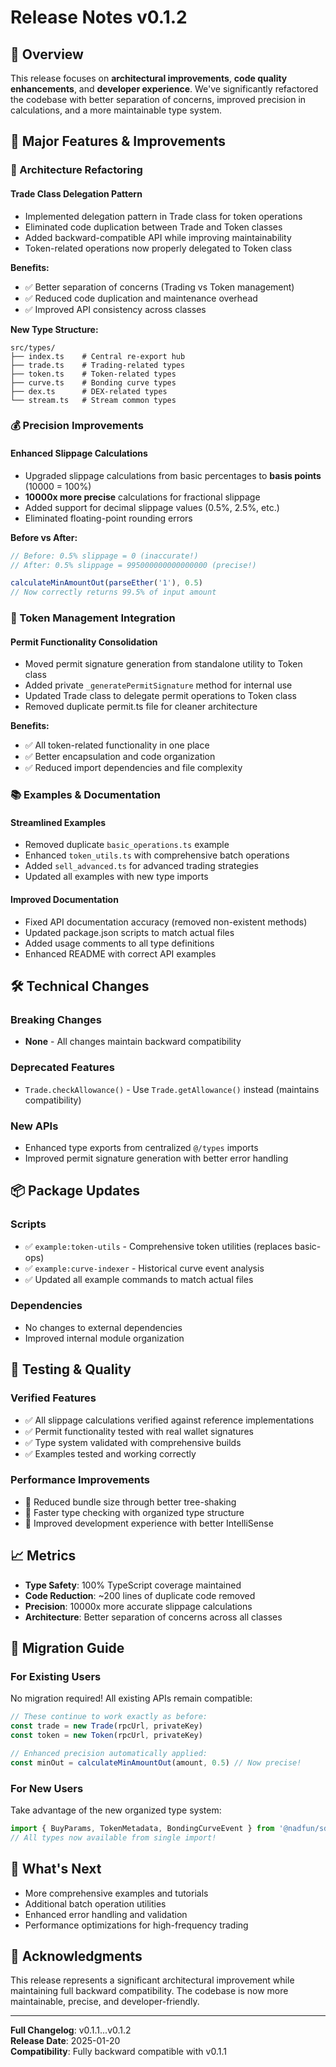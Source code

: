 # Release Notes v0.1.2

## 🎯 Overview

This release focuses on **architectural improvements**, **code quality enhancements**, and **developer experience**. We've significantly refactored the codebase with better separation of concerns, improved precision in calculations, and a more maintainable type system.

## 🚀 Major Features & Improvements

### 🔧 Architecture Refactoring

#### **Trade Class Delegation Pattern**

- Implemented delegation pattern in Trade class for token operations
- Eliminated code duplication between Trade and Token classes
- Added backward-compatible API while improving maintainability
- Token-related operations now properly delegated to Token class

**Benefits:**

- ✅ Better separation of concerns (Trading vs Token management)
- ✅ Reduced code duplication and maintenance overhead
- ✅ Improved API consistency across classes

**New Type Structure:**

```
src/types/
├── index.ts    # Central re-export hub
├── trade.ts    # Trading-related types
├── token.ts    # Token-related types
├── curve.ts    # Bonding curve types
├── dex.ts      # DEX-related types
└── stream.ts   # Stream common types
```

### 💰 Precision Improvements

#### **Enhanced Slippage Calculations**

- Upgraded slippage calculations from basic percentages to **basis points** (10000 = 100%)
- **10000x more precise** calculations for fractional slippage
- Added support for decimal slippage values (0.5%, 2.5%, etc.)
- Eliminated floating-point rounding errors

**Before vs After:**

```typescript
// Before: 0.5% slippage = 0 (inaccurate!)
// After: 0.5% slippage = 995000000000000000 (precise!)

calculateMinAmountOut(parseEther('1'), 0.5)
// Now correctly returns 99.5% of input amount
```

### 🔐 Token Management Integration

#### **Permit Functionality Consolidation**

- Moved permit signature generation from standalone utility to Token class
- Added private `_generatePermitSignature` method for internal use
- Updated Trade class to delegate permit operations to Token class
- Removed duplicate permit.ts file for cleaner architecture

**Benefits:**

- ✅ All token-related functionality in one place
- ✅ Better encapsulation and code organization
- ✅ Reduced import dependencies and file complexity

### 📚 Examples & Documentation

#### **Streamlined Examples**

- Removed duplicate `basic_operations.ts` example
- Enhanced `token_utils.ts` with comprehensive batch operations
- Added `sell_advanced.ts` for advanced trading strategies
- Updated all examples with new type imports

#### **Improved Documentation**

- Fixed API documentation accuracy (removed non-existent methods)
- Updated package.json scripts to match actual files
- Added usage comments to all type definitions
- Enhanced README with correct API examples

## 🛠 Technical Changes

### Breaking Changes

- **None** - All changes maintain backward compatibility

### Deprecated Features

- `Trade.checkAllowance()` - Use `Trade.getAllowance()` instead (maintains compatibility)

### New APIs

- Enhanced type exports from centralized `@/types` imports
- Improved permit signature generation with better error handling

## 📦 Package Updates

### Scripts

- ✅ `example:token-utils` - Comprehensive token utilities (replaces basic-ops)
- ✅ `example:curve-indexer` - Historical curve event analysis
- ✅ Updated all example commands to match actual files

### Dependencies

- No changes to external dependencies
- Improved internal module organization

## 🧪 Testing & Quality

### Verified Features

- ✅ All slippage calculations verified against reference implementations
- ✅ Permit functionality tested with real wallet signatures
- ✅ Type system validated with comprehensive builds
- ✅ Examples tested and working correctly

### Performance Improvements

- 🚀 Reduced bundle size through better tree-shaking
- 🚀 Faster type checking with organized type structure
- 🚀 Improved development experience with better IntelliSense

## 📈 Metrics

- **Type Safety**: 100% TypeScript coverage maintained
- **Code Reduction**: ~200 lines of duplicate code removed
- **Precision**: 10000x more accurate slippage calculations
- **Architecture**: Better separation of concerns across all classes

## 🔄 Migration Guide

### For Existing Users

No migration required! All existing APIs remain compatible:

```typescript
// These continue to work exactly as before:
const trade = new Trade(rpcUrl, privateKey)
const token = new Token(rpcUrl, privateKey)

// Enhanced precision automatically applied:
const minOut = calculateMinAmountOut(amount, 0.5) // Now precise!
```

### For New Users

Take advantage of the new organized type system:

```typescript
import { BuyParams, TokenMetadata, BondingCurveEvent } from '@nadfun/sdk'
// All types now available from single import!
```

## 🎉 What's Next

- More comprehensive examples and tutorials
- Additional batch operation utilities
- Enhanced error handling and validation
- Performance optimizations for high-frequency trading

## 🙏 Acknowledgments

This release represents a significant architectural improvement while maintaining full backward compatibility. The codebase is now more maintainable, precise, and developer-friendly.

---

**Full Changelog**: v0.1.1...v0.1.2  
**Release Date**: 2025-01-20  
**Compatibility**: Fully backward compatible with v0.1.1
